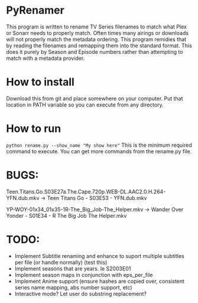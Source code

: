 # PyRenamer
This program is written to rename TV Series filenames to match what Plex or Sonarr needs to properly match. Often times many airings or downloads will not properly match the metadata ordering. This program remidies that by reading the filenames and remapping them into the standard format. This does it purely by Season and Episode numbers rather than attempting to match with a metadata provider.

# How to install
Download this from git and place somewhere on your computer. Put that location in PATH variable so you can execute from any directory.

# How to run
`python rename.py --show_name "My show here"`
This is the minimum required command to execute. You can get more commands from the rename.py file.

# BUGS:
Teen.Titans.Go.S03E27a.The.Cape.720p.WEB-DL.AAC2.0.H.264-YFN.dub.mkv -> Teen Titans Go - S03E53 - YFN.dub.mkv

YP-WOY-01x34_01x35-1R-The_Big_Job-The_Helper.mkv -> Wander Over Yonder - S01E34 - R The Big Job The Helper.mkv


# TODO:
* Implement Subtitle renaming and enhance to suport multiple subtitles per file (or handle normally) (test this)
* Implement seasons that are years. Ie S2003E01
* Implement season maps in conjunction with eps_per_file
* Implement Anime support (ensure hashes are copied over, consistent series name mapping, abs number support, etc)
* Interactive mode? Let user do substring replacement?
